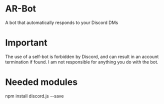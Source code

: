 # AR-Bot
A bot that automatically responds to your Discord DMs

# Important
The use of a self-bot is forbidden by Discord, and can result in an account termination if found.
I am not responsible for anything you do with the bot.

# Needed modules
npm install discord.js --save


